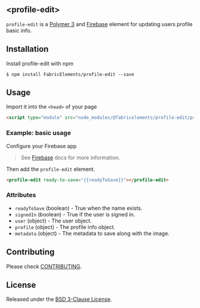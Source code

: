 ## \<profile-edit\>

`profile-edit` is a [Polymer 3](http://polymer-project.org) and [Firebase](https://firebase.google.com/) element for updating users profile basic info.

## Installation

Install profile-edit with npm

```shell
$ npm install FabricElements/profile-edit --save
```

## Usage

Import it into the `<head>` of your page

```html
<script type="module" src="node_modules/@fabricelements/profile-edit/profile-edit.js"></script>
```

### Example: basic usage

Configure your Firebase app

> See [Firebase](https://firebase.google.com/docs/storage/web/start) docs for more information.

Then add the `profile-edit` element.

```html
<profile-edit ready-to-save="{{readyToSave}}"></profile-edit>
```

### Attributes

* `readyToSave` (boolean) - True when the name exists.
* `signedIn` (boolean) - True if the user is signed in.
* `user` (object) - The user object.
* `profile` (object) - The profile info object.
* `metadata` (object) - The metadata to save along with the image.

## Contributing

Please check [CONTRIBUTING](./CONTRIBUTING.md).

## License

Released under the [BSD 3-Clause License](./LICENSE.md).

